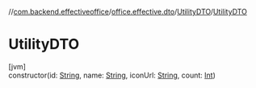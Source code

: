//[com.backend.effectiveoffice](IdeaProjects/labs-office-elevator/effectiveOfficeBackend/documentation/gfm/index.md)/[office.effective.dto](IdeaProjects/labs-office-elevator/effectiveOfficeBackend/documentation/gfm/com.backend.effectiveoffice/office.effective.dto/index.md)/[UtilityDTO](IdeaProjects/labs-office-elevator/effectiveOfficeBackend/documentation/gfm/com.backend.effectiveoffice/office.effective.dto/-utility-d-t-o/index.md)/[UtilityDTO](IdeaProjects/labs-office-elevator/effectiveOfficeBackend/documentation/gfm/com.backend.effectiveoffice/office.effective.dto/-utility-d-t-o/-utility-d-t-o.md)

# UtilityDTO

[jvm]\
constructor(id: [String](https://kotlinlang.org/api/latest/jvm/stdlib/kotlin/-string/index.html), name: [String](https://kotlinlang.org/api/latest/jvm/stdlib/kotlin/-string/index.html), iconUrl: [String](https://kotlinlang.org/api/latest/jvm/stdlib/kotlin/-string/index.html), count: [Int](https://kotlinlang.org/api/latest/jvm/stdlib/kotlin/-int/index.html))
